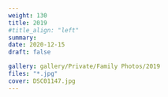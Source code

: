 ```yaml
---
weight: 130
title: 2019
#title_align: "left"
summary: 
date: 2020-12-15
draft: false

gallery: gallery/Private/Family Photos/2019
files: "*.jpg"
cover: DSC01147.jpg
---
```

